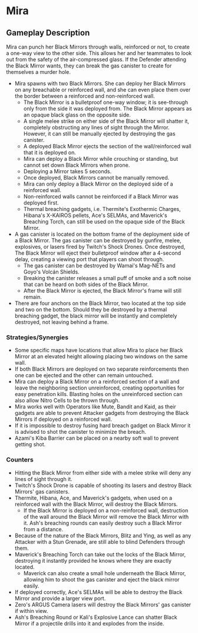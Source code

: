# Mira

## Gameplay Description

Mira can punch her Black Mirrors through walls, reinforced or not, to create a one-way view to the other side. This allows her and her teammates to look out from the safety of the air-compressed glass. If the Defender attending the Black Mirror wants, they can break the gas canister to create for themselves a murder hole.

- Mira spawns with two Black Mirrors. She can deploy her Black Mirrors on any breachable or reinforced wall, and she can even place them over the border between a reinforced and non-reinforced wall.
  - The Black Mirror is a bulletproof one-way window; it is see-through only from the side it was deployed from. The Black Mirror appears as an opaque black glass on the opposite side.
  - A single melee strike on either side of the Black Mirror will shatter it, completely obstructing any lines of sight through the Mirror. However, it can still be manually ejected by destroying the gas canister.
  - A deployed Black Mirror ejects the section of the wall/reinforced wall that it is deployed on.
  - Mira can deploy a Black Mirror while crouching or standing, but cannot set down Black Mirrors when prone.
  - Deploying a Mirror takes 5 seconds.
  - Once deployed, Black Mirrors cannot be manually removed.
  - Mira can only deploy a Black Mirror on the deployed side of a reinforced wall.
  - Non-reinforced walls cannot be reinforced if a Black Mirror was deployed first.
  - Thermal breaching gadgets, i.e. Thermite's Exothermic Charges, Hibana's X-KAIROS pellets, Ace's SELMAs, and Maverick's Breaching Torch, can still be used on the opaque side of the Black Mirror.
- A gas canister is located on the bottom frame of the deployment side of a Black Mirror. The gas canister can be destroyed by gunfire, melee, explosives, or lasers fired by Twitch's Shock Drones. Once destroyed, The Black Mirror will eject their bulletproof window after a 4-second delay, creating a viewing port that players can shoot through.
  - The gas canister can be destroyed by Wamai's Mag-NETs and Goyo's Volcán Shields.
  - Breaking the canister releases a small puff of smoke and a soft noise that can be heard on both sides of the Black Mirror.
  - After the Black Mirror is ejected, the Black Mirror's frame will still remain.
- There are four anchors on the Black Mirror, two located at the top side and two on the bottom. Should they be destroyed by a thermal breaching gadget, the black mirror will be instantly and completely destroyed, not leaving behind a frame.

### Strategies/Synergies

- Some specific maps have locations that allow Mira to place her Black Mirror at an elevated height allowing placing two windows on the same wall.
- If both Black Mirrors are deployed on two separate reinforcements then one can be ejected and the other can remain untouched.
- Mira can deploy a Black Mirror on a reinforced section of a wall and leave the neighboring section unreinforced, creating opportunities for easy penetration kills. Blasting holes on the unreinforced section can also allow Nitro Cells to be thrown through.
- Mira works well with Operators like Mute, Bandit and Kaid, as their gadgets are able to prevent Attacker gadgets from destroying the Black Mirrors if deployed on a reinforced wall.
- If it is impossible to destroy fusing hard breach gadget on Black Mirror it is advised to shot the canister to minimize the breach.
- Azami's Kiba Barrier can be placed on a nearby soft wall to prevent getting shot.

### Counters

- Hitting the Black Mirror from either side with a melee strike will deny any lines of sight through it.
- Twitch's Shock Drone is capable of shooting its lasers and destroy Black Mirrors' gas canisters.
- Thermite, Hibana, Ace, and Maverick's gadgets, when used on a reinforced wall with the Black Mirror, will destroy the Black Mirrors.
  - If the Black Mirror is deployed on a non-reinforced wall, destruction of the wall around the Black Mirror will remove the Black Mirror with it. Ash's breaching rounds can easily destroy such a Black Mirror from a distance.
- Because of the nature of the Black Mirrors, Blitz and Ying, as well as any Attacker with a Stun Grenade, are still able to blind Defenders through them.
- Maverick's Breaching Torch can take out the locks of the Black Mirror, destroying it instantly provided he knows where they are exactly located.
  - Maverick can also create a small hole underneath the Black Mirror, allowing him to shoot the gas canister and eject the black mirror easily.
- If deployed correctly, Ace's SELMAs will be able to destroy the Black Mirror and provide a larger view port.
- Zero's ARGUS Camera lasers will destroy the Black Mirrors' gas canister if within view.
- Ash's Breaching Round or Kali's Explosive Lance can shatter Black Mirror if a projectile drills into it and explodes from the inside.
